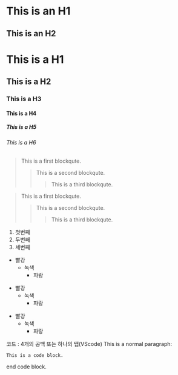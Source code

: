 This is an H1
=============

This is an H2
-------------

# This is a H1
## This is a H2
### This is a H3
#### This is a H4
##### This is a H5
###### This is a H6

> This is a first blockqute.
>   > This is a second blockqute.
>   >   > This is a third blockqute.

> This is a first blockqute.
>> This is a second blockqute.
>>> This is a third blockqute.

1. 첫번째
2. 두번째
3. 세번째

* 빨강
   * 녹색
       * 파랑

+ 빨강
   + 녹색
       + 파랑

- 빨강
   - 녹색
       - 파랑       

코드 : 4개의 공백 또는 하나의 탭(VScode)
This is a normal paragraph:

    This is a code block.
    
end code block.